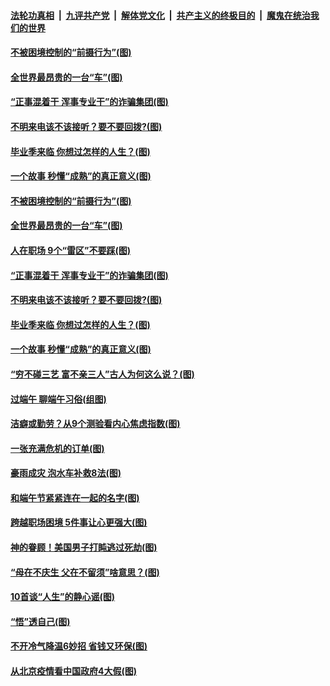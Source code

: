 

####  [法轮功真相](../../../../basic/blob/master/README.md?t=06271202) &nbsp;|&nbsp; [九评共产党](../../../../9ping.md/blob/master/README.md?t=06271202) &nbsp;|&nbsp; [解体党文化](../../../../jtdwh.md/blob/master/README.md?t=06271202)  &nbsp;|&nbsp; [共产主义的终极目的](../../../../gczydzjmd.md/blob/master/README.md?t=06271202) &nbsp;|&nbsp; [魔鬼在统治我们的世界](../../../../mgztzwmdsj.md/blob/master/README.md?t=06271202) 

#### [不被困境控制的“前摄行为”(图)](../pages/p8/937145.md?t=06271202) 

#### [全世界最昂贵的一台“车”(图)](../pages/p8/937477.md?t=06271202) 

#### [“正事混着干 浑事专业干”的诈骗集团(图)](../pages/p8/937732.md?t=06271202) 

#### [不明来电该不该接听？要不要回拨?(图)](../pages/p8/936929.md?t=06271202) 

#### [毕业季来临 你想过怎样的人生？(图)](../pages/p8/937661.md?t=06271202) 

#### [一个故事 秒懂“成熟”的真正意义(图)](../pages/p8/936405.md?t=06271202) 

#### [不被困境控制的“前摄行为”(图)](../pages/p8/937145.md?t=06271202) 

#### [全世界最昂贵的一台“车”(图)](../pages/p8/937477.md?t=06271202) 

#### [人在职场 9个“雷区”不要踩(图)](../pages/p8/937766.md?t=06271202) 

#### [“正事混着干 浑事专业干”的诈骗集团(图)](../pages/p8/937732.md?t=06271202) 

#### [不明来电该不该接听？要不要回拨?(图)](../pages/p8/936929.md?t=06271202) 

#### [毕业季来临 你想过怎样的人生？(图)](../pages/p8/937661.md?t=06271202) 

#### [一个故事 秒懂“成熟”的真正意义(图)](../pages/p8/936405.md?t=06271202) 

#### [“穷不碰三艺 富不亲三人”古人为何这么说？(图)](../pages/p8/937602.md?t=06271202) 

#### [过端午 聊端午习俗(组图)](../pages/p8/937246.md?t=06271202) 

#### [洁癖或勤劳？从9个测验看内心焦虑指数(图)](../pages/p8/937558.md?t=06271202) 

#### [一张充满危机的订单(图)](../pages/p8/936981.md?t=06271202) 

#### [豪雨成灾 泡水车补救8法(图)](../pages/p8/937526.md?t=06271202) 

#### [和端午节紧紧连在一起的名字(图)](../pages/p8/937448.md?t=06271202) 

#### [跨越职场困境 5件事让心更强大(图)](../pages/p8/937375.md?t=06271202) 

#### [神的眷顾！美国男子打盹逃过死劫(图)](../pages/p8/936985.md?t=06271202) 

#### [“母在不庆生 父在不留须”啥意思？(图)](../pages/p8/937234.md?t=06271202) 

#### [10首谈“人生”的静心谣(图)](../pages/p8/936965.md?t=06271202) 

#### [“悟”透自己(图)](../pages/p8/936972.md?t=06271202) 

#### [不开冷气降温6妙招 省钱又环保(图)](../pages/p8/937329.md?t=06271202) 

#### [从北京疫情看中国政府4大假(图)](../pages/p8/937196.md?t=06271202) 


